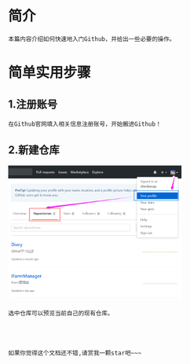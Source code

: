 # 简介
    本篇内容介绍如何快速地入门Github，并给出一些必要的操作。

# 简单实用步骤

## 1.注册账号

    在Github官网填入相关信息注册账号，开始搬进Github！
	

## 2.新建仓库

<img src="https://github.com/chenbocqu/Diary/blob/master/imgs/new_a_repository.png" width="70%"/>


	选中仓库可以预览当前自己的现有仓库。




	如果你觉得这个文档还不错,请赏我一颗star吧~~~




